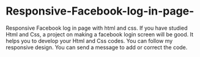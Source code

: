 # Responsive-Facebook-log-in-page-
Responsive Facebook log in page  with html and css.
If you have studied Html and Css, a project on making a facebook login screen will be good. 
It helps you to develop your Html and Css codes. You can follow my responsive design.
You can send a message to add or correct the code.
